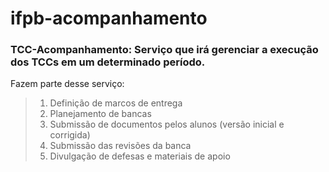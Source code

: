 # ifpb-acompanhamento

### TCC-Acompanhamento: Serviço que irá gerenciar a execução dos TCCs em um determinado período.


Fazem parte desse serviço:
> 1. Definição de marcos de entrega
> 2. Planejamento de bancas
> 3. Submissão de documentos pelos alunos (versão inicial e corrigida)
> 4. Submissão das revisões da banca
> 5. Divulgação de defesas e materiais de apoio

